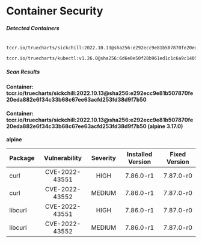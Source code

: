 # Container Security

##### Detected Containers

          tccr.io/truecharts/sickchill:2022.10.13@sha256:e292ecc9e81b507870fe20eda882e6f34c33b68c67ee63acfd253fd38d9f7b50
          tccr.io/truecharts/kubectl:v1.26.0@sha256:6d6e0e50f28b961ed1c1c6a9c140553238641591fbdc9ac7c1a348636f78c552

##### Scan Results

**Container: tccr.io/truecharts/sickchill:2022.10.13@sha256:e292ecc9e81b507870fe20eda882e6f34c33b68c67ee63acfd253fd38d9f7b50**

#### Container: tccr.io/truecharts/sickchill:2022.10.13@sha256:e292ecc9e81b507870fe20eda882e6f34c33b68c67ee63acfd253fd38d9f7b50 (alpine 3.17.0)
    

**alpine**

      
| Package         |    Vulnerability   |   Severity  |  Installed Version | Fixed Version |
|:----------------|:------------------:|:-----------:|:------------------:|:-------------:|
| curl         |    CVE-2022-43551   |   HIGH  |  7.86.0-r1 | 7.87.0-r0 |
| curl         |    CVE-2022-43552   |   MEDIUM  |  7.86.0-r1 | 7.87.0-r0 |
| libcurl         |    CVE-2022-43551   |   HIGH  |  7.86.0-r1 | 7.87.0-r0 |
| libcurl         |    CVE-2022-43552   |   MEDIUM  |  7.86.0-r1 | 7.87.0-r0 |

